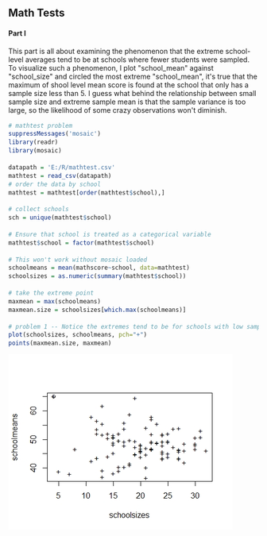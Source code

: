 ## Math Tests

#### Part I

This part is all about examining the phenomenon that the extreme school-level averages tend to be at schools where fewer students were sampled. To visualize such a phenomenon, I plot "school_mean" against "school_size" and circled the most extreme "school_mean", it's true that the maximum of shool level mean score is found at the school that only has a sample size less than 5. I guess what behind the relationship between small sample size and extreme sample mean is that the sample variance is too large, so the likelihood of some crazy observations won't diminish.


```r
# mathtest problem
suppressMessages('mosaic')
library(readr)
library(mosaic)

datapath = 'E:/R/mathtest.csv'
mathtest = read_csv(datapath)
# order the data by school
mathtest = mathtest[order(mathtest$school),]

# collect schools
sch = unique(mathtest$school)

# Ensure that school is treated as a categorical variable
mathtest$school = factor(mathtest$school)

# This won't work without mosaic loaded
schoolmeans = mean(mathscore~school, data=mathtest)
schoolsizes = as.numeric(summary(mathtest$school))

# take the extreme point
maxmean = max(schoolmeans)
maxmean.size = schoolsizes[which.max(schoolmeans)]

# problem 1 -- Notice the extremes tend to be for schools with low sample sizes
plot(schoolsizes, schoolmeans, pch="+")
points(maxmean.size, maxmean)

```
![](fig/ex04-1-1-fig1.jpeg)
